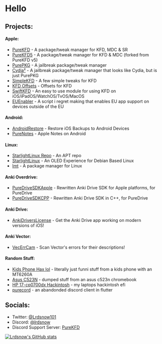 # Hello

## Projects:
#### Apple:
- [PureKFD](https://github.com/lrdsnow/PureKFD) - A package/tweak manager for KFD, MDC & SR
- [PureKFD5](https://github.com/lrdsnow/PureKFD5) - A package/tweak manager for KFD & MDC (forked from PureKFD v5)
- [PurePKG](https://github.com/Lrdsnow/PurePKG) - A jailbreak package/tweak manager
- [Cydia²](https://github.com/Lrdsnow/cydia2) - A jailbreak package/tweak manager that looks like Cydia, but is just PurePKG
- [SimpleKFD](https://github.com/lrdsnow/SimpleKFD) - A few simple tweaks for KFD
- [KFD Offsets](https://github.com/lrdsnow/kfd_offsets) - Offsets for KFD
- [SwiftKFD](https://github.com/Lrdsnow/SwiftKFD) - An easy to use module for using KFD on iOS/iPadOS/WatchOS/TvOS/MacOS
- [EUEnabler](https://github.com/Lrdsnow/EUEnabler) - A script i regret making that enables EU app support on devices outside of the EU
#### Android:
- [AndroidRestore](https://github.com/Lrdsnow/AndroidRestore) - Restore iOS Backups to Android Devices
- [PureNotes](https://github.com/Lrdsnow/PureNotes) - Apple Notes on Android
#### Linux:
- [StarlightLinux Repo](https://github.com/Lrdsnow/StarLightLinux/tree/main/Repo) - An APT repo
- [StarlightLinux](https://github.com/Lrdsnow/StarLightLinux) - An OLED Experience for Debian Based Linux
- [lmt](https://github.com/Lrdsnow/kfd) - A package manager for Linux
#### Anki Overdrive:
- [PureDriveSDKApple](https://github.com/Lrdsnow/PureDriveSDKApple) - Rewritten Anki Drive SDK for Apple platforms, for PureDrive
- [PureDriveSDKCPP](https://github.com/Lrdsnow/PureDriveSDKCPP) - Rewritten Anki Drive SDK in C++, for PureDrive
#### Anki Drive:
- [AnkiDriversLicense](https://github.com/Lrdsnow/AnkiDriversLicense) - Get the Anki Drive app working on modern versions of iOS!
#### Anki Vector:
- [VecErrCam](https://github.com/Lrdsnow/VecErrCam) - Scan Vector's errors for their descriptions!
#### Random Stuff:
- [Kids Phone Hax lol](https://github.com/Lrdsnow/MT6260A-stuff) - literally just funni stuff from a kids phone with an MT6260A
- [Asus C523N](https://github.com/Lrdsnow/AsusC523N) - dumped stuff from an asus c523n chromebook
- [HP 17-cp0700dx Hackintosh](https://github.com/Lrdsnow/HP-R5-5500U-Hackintosh) - my laptops hackintosh efi
- [purecord](https://github.com/Lrdsnow/purecord) - an abandonded discord client in flutter

## Socials:
- Twitter: [@Lrdsnow101](https://twitter.com/Lrdsnow101)
- Discord: [@lrdsnow](https://discord.com/users/795352247185571851)
- Discord Support Server: [PureKFD](https://discord.gg/purebox-1140456506119176224)

[![Lrdsnow's GitHub stats](https://github-readme-stats.vercel.app/api?username=lrdsnow)](https://github.com/anuraghazra/github-readme-stats)
